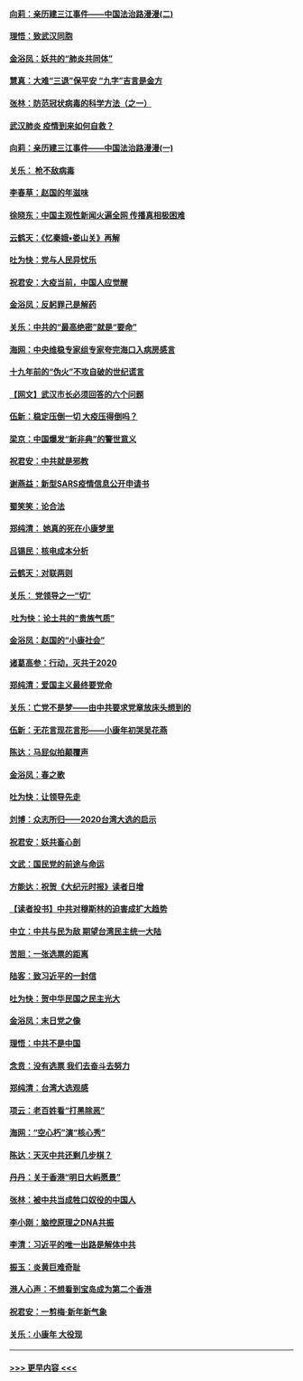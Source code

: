 #### [向莉：亲历建三江事件——中国法治路漫漫(二)](../pages/nsc993/n11829102.md?t=01302122) 
#### [理悟：致武汉同胞](../pages/nsc993/n11831522.md?t=01302122) 
#### [金浴凤：妖共的“肺炎共同体”](../pages/nsc993/n11829448.md?t=01302122) 
#### [慧真：大难“三退”保平安 “九字”吉言是金方](../pages/nsc993/n11829501.md?t=01302122) 
#### [张林：防范冠状病毒的科学方法（之一）](../pages/nsc993/n11828618.md?t=01302122) 
#### [武汉肺炎 疫情到来如何自救？](../pages/nsc993/n11827632.md?t=01302122) 
#### [向莉：亲历建三江事件——中国法治路漫漫(一)](../pages/nsc993/n11827190.md?t=01302122) 
#### [关乐： 枪不敌病毒](../pages/nsc993/n11826746.md?t=01302122) 
#### [李春草：赵国的年滋味](../pages/nsc993/n11826321.md?t=01302122) 
#### [徐晓东：中国主观性新闻火遍全网 传播真相极困难](../pages/nsc993/n11826508.md?t=01302122) 
#### [云鹤天：《忆秦娥▪娄山关》再解](../pages/nsc993/n11824682.md?t=01302122) 
#### [吐为快：党与人民异忧乐](../pages/nsc993/n11824660.md?t=01302122) 
#### [祝君安：大疫当前，中国人应觉醒](../pages/nsc993/n11821946.md?t=01302122) 
#### [金浴凤：反躬罪己是解药](../pages/nsc993/n11820280.md?t=01302122) 
#### [关乐：中共的“最高绝密”就是“要命”](../pages/nsc993/n11816946.md?t=01302122) 
#### [海网：中央维稳专家组专家夸完海口入病房感言](../pages/nsc993/n11815138.md?t=01302122) 
#### [十九年前的“伪火”不攻自破的世纪谎言](../pages/nsc993/n11813238.md?t=01302122) 
#### [【网文】武汉市长必须回答的六个问题](../pages/nsc993/n11813848.md?t=01302122) 
#### [伍新：稳定压倒一切 大疫压得倒吗？](../pages/nsc993/n11812634.md?t=01302122) 
#### [梁京：中国爆发“新非典”的警世意义](../pages/nsc993/n11812554.md?t=01302122) 
#### [祝君安：中共就是邪教](../pages/nsc993/n11812431.md?t=01302122) 
#### [谢燕益：新型SARS疫情信息公开申请书](../pages/nsc993/n11808840.md?t=01302122) 
#### [蜀笑笑：论合法](../pages/nsc993/n11808064.md?t=01302122) 
#### [郑纯清： 她真的死在小康梦里](../pages/nsc993/n11806623.md?t=01302122) 
#### [吕锡民：核电成本分析](../pages/nsc993/n11806284.md?t=01302122) 
#### [云鹤天：对联两则](../pages/nsc993/n11805957.md?t=01302122) 
#### [关乐： 党领导之一“切”](../pages/nsc993/n11804505.md?t=01302122) 
#### [ 吐为快：论土共的“贵族气质”](../pages/nsc993/n11804490.md?t=01302122) 
#### [金浴凤：赵国的“小康社会”](../pages/nsc993/n11804452.md?t=01302122) 
#### [诸葛高参：行动，灭共于2020](../pages/nsc993/n11804120.md?t=01302122) 
#### [郑纯清：爱国主义最终要党命](../pages/nsc993/n11802197.md?t=01302122) 
#### [关乐：亡党不是梦——由中共要求党章放床头想到的](../pages/nsc993/n11802156.md?t=01302122) 
#### [伍新：无花言现花言形——小康年初哭吴花燕](../pages/nsc993/n11800044.md?t=01302122) 
#### [陈达：马屁似拍颠覆声](../pages/nsc993/n11800010.md?t=01302122) 
#### [金浴凤：春之歌](../pages/nsc993/n11797687.md?t=01302122) 
#### [吐为快：让领导先走](../pages/nsc993/n11797512.md?t=01302122) 
#### [刘博：众志所归——2020台湾大选的启示](../pages/nsc993/n11796878.md?t=01302122) 
#### [祝君安：妖共畜心剖](../pages/nsc993/n11794273.md?t=01302122) 
#### [文武：国民党的前途与命运](../pages/nsc993/n11794198.md?t=01302122) 
#### [方能达：祝贺《大纪元时报》读者日增](../pages/nsc993/n11793807.md?t=01302122) 
#### [【读者投书】中共对穆斯林的迫害成扩大趋势](../pages/nsc993/n11791371.md?t=01302122) 
#### [中立：中共与民为敌 期望台湾民主统一大陆](../pages/nsc993/n11790392.md?t=01302122) 
#### [苦胆：一张选票的距离](../pages/nsc993/n11788914.md?t=01302122) 
#### [陆客：致习近平的一封信](../pages/nsc993/n11788867.md?t=01302122) 
#### [吐为快：贺中华民国之民主光大](../pages/nsc993/n11788618.md?t=01302122) 
#### [金浴凤：末日党之像](../pages/nsc993/n11787475.md?t=01302122) 
#### [理悟：中共不是中国](../pages/nsc993/n11787463.md?t=01302122) 
#### [念贲：没有选票  我们去奋斗去努力](../pages/nsc993/n11787398.md?t=01302122) 
#### [郑纯清：台湾大选观感](../pages/nsc993/n11786210.md?t=01302122) 
#### [项云：老百姓看“打黑除恶”](../pages/nsc993/n11785398.md?t=01302122) 
#### [海网：“空心朽”演“核心秀”](../pages/nsc993/n11783874.md?t=01302122) 
#### [陈达：天灭中共还剩几步棋？](../pages/nsc993/n11783719.md?t=01302122) 
#### [丹丹：关于香港“明日大屿愿景”](../pages/nsc993/n11783273.md?t=01302122) 
#### [张林：被中共当成牲口奴役的中国人](../pages/nsc993/n11782397.md?t=01302122) 
#### [李小刚：脑控原理之DNA共振](../pages/nsc993/n11780962.md?t=01302122) 
#### [李清：习近平的唯一出路是解体中共](../pages/nsc993/n11780866.md?t=01302122) 
#### [振玉：炎黄巨难奇耻](../pages/nsc993/n11779632.md?t=01302122) 
#### [港人心声：不想看到宝岛成为第二个香港](../pages/nsc993/n11778817.md?t=01302122) 
#### [祝君安：一剪梅‧新年新气象](../pages/nsc993/n11776340.md?t=01302122) 
#### [关乐：小康年 大役现](../pages/nsc993/n11774213.md?t=01302122) 

----
#### [ >>> 更早内容 <<< ](../indexes/nsc993-earlier.md)
